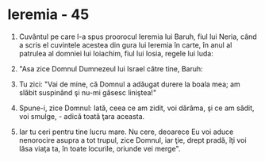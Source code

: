 # Ieremia - 45

1. Cuvântul pe care l-a spus proorocul Ieremia lui Baruh, fiul lui Neria, când a scris el cuvintele acestea din gura lui Ieremia în carte, în anul al patrulea al domniei lui Ioiachim, fiul lui Iosia, regele lui Iuda: 

2. "Asa zice Domnul Dumnezeul lui Israel către tine, Baruh: 

3. Tu zici: "Vai de mine, că Domnul a adăugat durere la boala mea; am slăbit suspinând şi nu-mi găsesc liniştea!" 

4. Spune-i, zice Domnul: Iată, ceea ce am zidit, voi dărâma, şi ce am sădit, voi smulge, - adică toată ţara aceasta. 

5. Iar tu ceri pentru tine lucru mare. Nu cere, deoarece Eu voi aduce nenorocire asupra a tot trupul, zice Domnul, iar ţie, drept pradă, îţi voi lăsa viaţa ta, în toate locurile, oriunde vei merge". 

